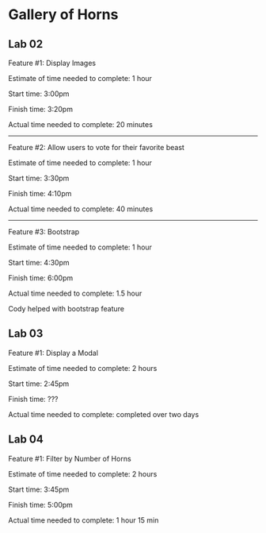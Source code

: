 # Gallery of Horns

## Lab 02

Feature #1: Display Images

Estimate of time needed to complete: 1 hour

Start time: 3:00pm

Finish time: 3:20pm

Actual time needed to complete: 20 minutes

_________________________________________________

Feature #2: Allow users to vote for their favorite beast

Estimate of time needed to complete: 1 hour

Start time: 3:30pm

Finish time: 4:10pm

Actual time needed to complete: 40 minutes

_________________________________________________

Feature #3: Bootstrap

Estimate of time needed to complete: 1 hour

Start time: 4:30pm

Finish time: 6:00pm

Actual time needed to complete: 1.5 hour

Cody helped with bootstrap feature

## Lab 03

Feature #1: Display a Modal

Estimate of time needed to complete: 2 hours

Start time: 2:45pm

Finish time: ???

Actual time needed to complete: completed over two days

## Lab 04

Feature #1: Filter by Number of Horns

Estimate of time needed to complete: 2 hours

Start time: 3:45pm

Finish time: 5:00pm

Actual time needed to complete: 1 hour 15 min